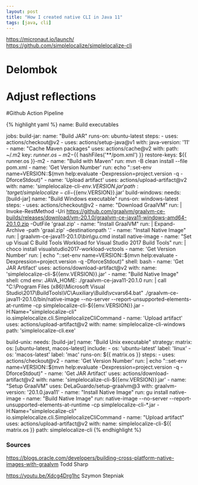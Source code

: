 ```yaml
---
layout: post
title: "How I created native CLI in Java 11" 
tags: [java, cli]
---
```



https://micronaut.io/launch/
https://github.com/simplelocalize/simplelocalize-cli

# Delombok

# Adjust reflections


#Github Action Pipeline

{% highlight yaml %}
name: Build executables

jobs:
  build-jar:
      name: "Build JAR"
      runs-on: ubuntu-latest
      steps:
      - uses: actions/checkout@v2
      - uses: actions/setup-java@v1
        with:
          java-version: '11'
      - name: "Cache Maven packages"
        uses: actions/cache@v2
        with:
          path: ~/.m2
          key: ${{ runner.os }}-m2-${{ hashFiles('**/pom.xml') }}
          restore-keys: ${{ runner.os }}-m2
      - name: "Build with Maven"
        run: mvn -B clean install --file pom.xml
      - name: 'Get Version Number'
        run: echo "::set-env name=VERSION::$(mvn help:evaluate -Dexpression=project.version -q -DforceStdout)"
      - name: 'Upload artifact'
        uses: actions/upload-artifact@v2
        with:
          name: 'simplelocalize-cli-${{env.VERSION}}.jar'
          path: 'target/simplelocalize-cli-${{env.VERSION}}.jar'
  build-windows:
    needs: [build-jar]
    name: "Build Windows executable"
    runs-on: windows-latest
    steps:
      - uses: actions/checkout@v2
      - name: "Download GraalVM"
        run: |
          Invoke-RestMethod -Uri https://github.com/graalvm/graalvm-ce-builds/releases/download/vm-20.1.0/graalvm-ce-java11-windows-amd64-20.1.0.zip -OutFile 'graal.zip'
      - name: "Install GraalVM"
        run: |
          Expand-Archive -path 'graal.zip' -destinationpath '.'
      - name: "Install Native Image"
        run: |
          graalvm-ce-java11-20.1.0\bin\gu.cmd install native-image
      - name: "Set up Visual C Build Tools Workload for Visual Studio 2017 Build Tools"
        run: |
          choco install visualstudio2017-workload-vctools
      - name: 'Get Version Number'
        run: |
          echo "::set-env name=VERSION::$(mvn help:evaluate -Dexpression=project.version -q -DforceStdout)"
        shell: bash
      - name: 'Get JAR Artifact'
        uses: actions/download-artifact@v2
        with:
          name: 'simplelocalize-cli-${{env.VERSION}}.jar'
      - name: "Build Native Image"
        shell: cmd
        env:
          JAVA_HOME: ./graalvm-ce-java11-20.1.0
        run: |
          call "C:\Program Files (x86)\Microsoft Visual Studio\2017\BuildTools\VC\Auxiliary\Build\vcvars64.bat"
          ./graalvm-ce-java11-20.1.0/bin/native-image --no-server --report-unsupported-elements-at-runtime -cp simplelocalize-cli-${{env.VERSION}}.jar -H:Name="simplelocalize-cli" io.simplelocalize.cli.SimplelocalizeCliCommand
      - name: 'Upload artifact'
        uses: actions/upload-artifact@v2
        with:
          name: simplelocalize-cli-windows
          path: 'simplelocalize-cli.exe'

  build-unix:
    needs: [build-jar]
    name: "Build Unix executable"
    strategy:
      matrix:
        os: [ubuntu-latest, macos-latest]
        include:
          - os: 'ubuntu-latest'
            label: 'linux'
          - os: 'macos-latest'
            label: 'mac'
    runs-on: ${{ matrix.os }}
    steps:
      - uses: actions/checkout@v2
      - name: 'Get Version Number'
        run: |
          echo "::set-env name=VERSION::$(mvn help:evaluate -Dexpression=project.version -q -DforceStdout)"
      - name: 'Get JAR Artifact'
        uses: actions/download-artifact@v2
        with:
          name: 'simplelocalize-cli-${{env.VERSION}}.jar'
      - name: "Setup GraalVM"
        uses: DeLaGuardo/setup-graalvm@3
        with:
          graalvm-version: '20.1.0.java11'
      - name: "Install Native Image"
        run: gu install native-image
      - name: "Build Native Image"
        run: native-image --no-server --report-unsupported-elements-at-runtime -cp simplelocalize-cli-*.jar -H:Name="simplelocalize-cli" io.simplelocalize.cli.SimplelocalizeCliCommand
      - name: "Upload artifact"
        uses: actions/upload-artifact@v2
        with:
          name: simplelocalize-cli-${{ matrix.os }}
          path: simplelocalize-cli
{% endhighlight %}


### Sources
https://blogs.oracle.com/developers/building-cross-platform-native-images-with-graalvm
Todd Sharp

https://youtu.be/Xdcg4Drg1hc 
Szymon Stepniak
